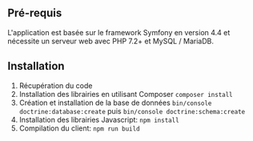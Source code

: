 ## Pré-requis

L'application est basée sur le framework Symfony en version 4.4 et nécessite un serveur web avec PHP 7.2+ et MySQL / MariaDB.

## Installation

1. Récupération du code
2. Installation des librairies en utilisant Composer `composer install`
3. Création et installation de la base de données `bin/console doctrine:database:create` puis `bin/console doctrine:schema:create`
4. Installation des librairies Javascript: `npm install`
5. Compilation du client: `npm run build`
